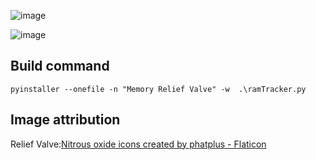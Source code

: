 ![image](https://github.com/nicholasgower/memory_relief_valve/assets/19493527/f06ba324-001f-4182-afaf-bd0ace0cdccc)

![image](https://github.com/nicholasgower/memory_relief_valve/assets/19493527/bdd4d5f5-6ad6-4314-81e5-74b13bbf1921)

## Build command


    pyinstaller --onefile -n "Memory Relief Valve" -w  .\ramTracker.py


## Image attribution

Relief Valve:[Nitrous oxide icons created by phatplus - Flaticon](https://www.flaticon.com/free-icons/nitrous-oxide) 
